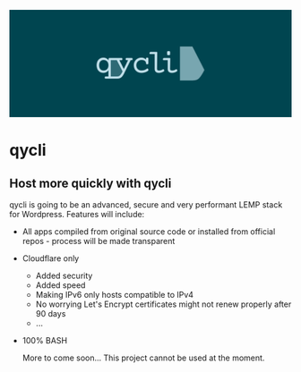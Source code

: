 ![Logo Banner](https://raw.githubusercontent.com/HOSTYON/qycli-assets/master/qycli-banner-animated-optim.svg)

# qycli

## Host more quickly with qycli

qycli is going to be an advanced, secure and very performant LEMP stack for Wordpress.
Features will include:

- All apps compiled from original source code or installed from official repos - process will be made transparent
- Cloudflare only
  - Added security
  - Added speed
  - Making IPv6 only hosts compatible to IPv4
  - No worrying Let's Encrypt certificates might not renew properly after 90 days
  - ...
- 100% BASH

  More to come soon...
  This project cannot be used at the moment.
